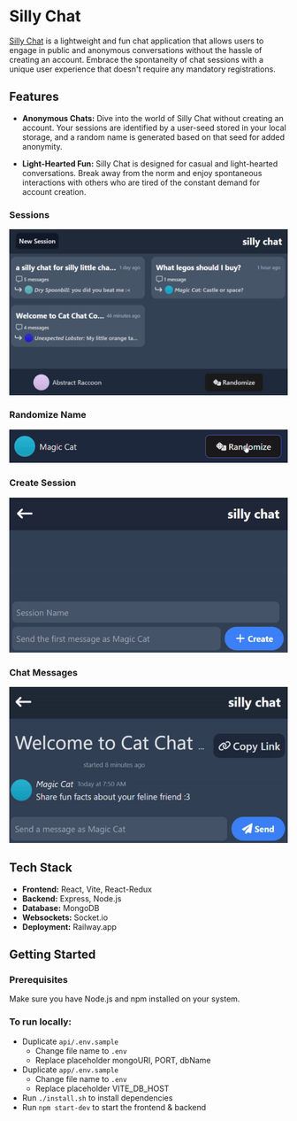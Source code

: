 # Silly Chat

[Silly Chat](https://silly-chat-frontend.up.railway.app/) is a lightweight and fun chat application that allows users to engage in public and anonymous conversations without the hassle of creating an account. Embrace the spontaneity of chat sessions with a unique user experience that doesn't require any mandatory registrations.

## Features

-  **Anonymous Chats:** Dive into the world of Silly Chat without creating an account. Your sessions are identified by a user-seed stored in your local storage, and a random name is generated based on that seed for added anonymity.

-  **Light-Hearted Fun:** Silly Chat is designed for casual and light-hearted conversations. Break away from the norm and enjoy spontaneous interactions with others who are tired of the constant demand for account creation.

### Sessions

![Sessions](demo/dashboard.png)

### Randomize Name

![Randomize Name](demo/randomize-name.gif)

### Create Session

![Create Session](demo/session-create.gif)

### Chat Messages

![Chat Messages](demo/session-messages.gif)

## Tech Stack

-  **Frontend:** React, Vite, React-Redux
-  **Backend:** Express, Node.js
-  **Database:** MongoDB
-  **Websockets:** Socket.io
-  **Deployment:** Railway.app

## Getting Started

### Prerequisites

Make sure you have Node.js and npm installed on your system.

### To run locally:

-  Duplicate `api/.env.sample`
   -  Change file name to `.env`
   -  Replace placeholder mongoURI, PORT, dbName
-  Duplicate `app/.env.sample`
   -  Change file name to `.env`
   -  Replace placeholder VITE_DB_HOST
-  Run `./install.sh` to install dependencies
-  Run `npm start-dev` to start the frontend & backend
